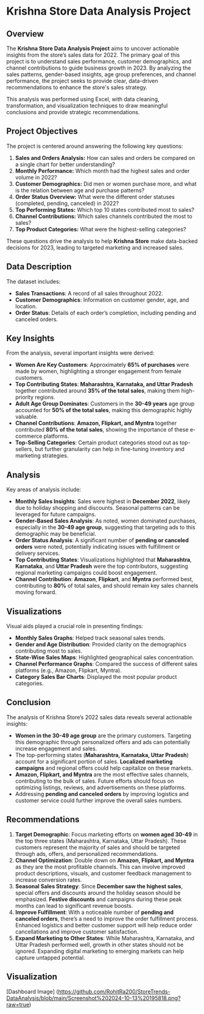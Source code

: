 # Krishna Store Data Analysis Project

## Overview

The **Krishna Store Data Analysis Project** aims to uncover actionable insights from the store’s sales data for 2022. The primary goal of this project is to understand sales performance, customer demographics, and channel contributions to guide business growth in 2023. By analyzing the sales patterns, gender-based insights, age group preferences, and channel performance, the project seeks to provide clear, data-driven recommendations to enhance the store's sales strategy.

This analysis was performed using Excel, with data cleaning, transformation, and visualization techniques to draw meaningful conclusions and provide strategic recommendations.

## Project Objectives

The project is centered around answering the following key questions:

1. **Sales and Orders Analysis:** How can sales and orders be compared on a single chart for better understanding?
2. **Monthly Performance:** Which month had the highest sales and order volume in 2022?
3. **Customer Demographics:** Did men or women purchase more, and what is the relation between age and purchase patterns?
4. **Order Status Overview:** What were the different order statuses (completed, pending, canceled) in 2022?
5. **Top Performing States:** Which top 10 states contributed most to sales?
6. **Channel Contributions:** Which sales channels contributed the most to sales?
7. **Top Product Categories:** What were the highest-selling categories?
  
These questions drive the analysis to help **Krishna Store** make data-backed decisions for 2023, leading to targeted marketing and increased sales.

## Data Description

The dataset includes:

- **Sales Transactions**: A record of all sales throughout 2022.
- **Customer Demographics**: Information on customer gender, age, and location.
- **Order Status**: Details of each order’s completion, including pending and canceled orders.

## Key Insights

From the analysis, several important insights were derived:

- **Women Are Key Customers**: Approximately **65% of purchases** were made by women, highlighting a stronger engagement from female customers.
- **Top Contributing States**: **Maharashtra, Karnataka, and Uttar Pradesh** together contributed around **35% of the total sales**, making them high-priority regions.
- **Adult Age Group Dominates**: Customers in the **30-49 years** age group accounted for **50% of the total sales**, making this demographic highly valuable.
- **Channel Contributions**: **Amazon, Flipkart, and Myntra** together contributed **80% of the total sales**, showing the importance of these e-commerce platforms.
- **Top-Selling Categories**: Certain product categories stood out as top-sellers, but further granularity can help in fine-tuning inventory and marketing strategies.

## Analysis

Key areas of analysis include:

- **Monthly Sales Insights**: Sales were highest in **December 2022**, likely due to holiday shopping and discounts. Seasonal patterns can be leveraged for future campaigns.
- **Gender-Based Sales Analysis**: As noted, women dominated purchases, especially in the **30-49 age group**, suggesting that targeting ads to this demographic may be beneficial.
- **Order Status Analysis**: A significant number of **pending or canceled orders** were noted, potentially indicating issues with fulfillment or delivery services.
- **Top Contributing States**: Visualizations highlighted that **Maharashtra**, **Karnataka**, and **Uttar Pradesh** were the top contributors, suggesting regional marketing campaigns could boost engagement.
- **Channel Contribution**: **Amazon**, **Flipkart**, and **Myntra** performed best, contributing to **80%** of total sales, and should remain key sales channels moving forward.

## Visualizations

Visual aids played a crucial role in presenting findings:

- **Monthly Sales Graphs**: Helped track seasonal sales trends.
- **Gender and Age Distribution**: Provided clarity on the demographics contributing most to sales.
- **State-Wise Sales Maps**: Highlighted geographical sales concentration.
- **Channel Performance Graphs**: Compared the success of different sales platforms (e.g., Amazon, Flipkart, Myntra).
- **Category Sales Bar Charts**: Displayed the most popular product categories.

## Conclusion

The analysis of Krishna Store’s 2022 sales data reveals several actionable insights:

- **Women in the 30-49 age group** are the primary customers. Targeting this demographic through personalized offers and ads can potentially increase engagement and sales.
- The top-performing states (**Maharashtra, Karnataka, Uttar Pradesh**) account for a significant portion of sales. **Localized marketing campaigns** and regional offers could help capitalize on these markets.
- **Amazon, Flipkart, and Myntra** are the most effective sales channels, contributing to the bulk of sales. Future efforts should focus on optimizing listings, reviews, and advertisements on these platforms.
- Addressing **pending and canceled orders** by improving logistics and customer service could further improve the overall sales numbers.

## Recommendations

1. **Target Demographic**: Focus marketing efforts on **women aged 30-49** in the top three states (Maharashtra, Karnataka, Uttar Pradesh). These customers represent the majority of sales and should be targeted through ads, offers, and personalized recommendations.
2. **Channel Optimization**: Double down on **Amazon, Flipkart, and Myntra** as they are the most profitable channels. This can involve improved product descriptions, visuals, and customer feedback management to increase conversion rates.
3. **Seasonal Sales Strategy**: Since **December saw the highest sales**, special offers and discounts around the holiday season should be emphasized. **Festive discounts** and campaigns during these peak months can lead to significant revenue boosts.
4. **Improve Fulfillment**: With a noticeable number of **pending and canceled orders**, there’s a need to improve the order fulfillment process. Enhanced logistics and better customer support will help reduce order cancellations and improve customer satisfaction.
5. **Expand Marketing to Other States**: While Maharashtra, Karnataka, and Uttar Pradesh performed well, growth in other states should not be ignored. Expanding digital marketing to emerging markets can help capture untapped potential.

## Visualization
[Dashboard Image] (https://github.com/RohitRa200/StoreTrends-DataAnalysis/blob/main/Screenshot%202024-10-13%20195818.png?raw=true)

